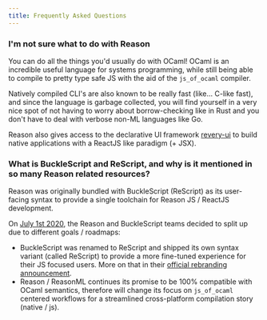 ```yaml
---
title: Frequently Asked Questions
---
```


### I'm not sure what to do with Reason

You can do all the things you'd usually do with OCaml! OCaml is an incredible useful language for systems programming, while still being able to compile to pretty type safe JS with the aid of the `js_of_ocaml` compiler.

Natively compiled CLI's are also known to be really fast (like... C-like fast), and since the language is garbage collected, you will find yourself in a very nice spot of not having to worry about borrow-checking like in Rust and you don't have to deal with verbose non-ML languages like Go. 

Reason also gives access to the declarative UI framework [revery-ui](https://github.com/revery-ui/revery) to build native applications with a ReactJS like paradigm (+ JSX).

### What is BuckleScript and ReScript, and why is it mentioned in so many Reason related resources?

Reason was originally bundled with BuckleScript (ReScript) as its user-facing syntax to provide a single toolchain for Reason JS / ReactJS development.

On [July 1st 2020](https://rescript-lang.org/blog/bucklescript-8-1-new-syntax), the Reason and BuckleScript teams decided to split up due to different goals / roadmaps:
- BuckleScript was renamed to ReScript and shipped its own syntax variant (called ReScript) to provide a more fine-tuned experience for their JS focused users. More on that in their [official rebranding announcement](https://rescript-lang.org/blog/bucklescript-is-rebranding).
- Reason / ReasonML continues its promise to be 100% compatible with OCaml semantics, therefore will change its focus on `js_of_ocaml` centered workflows for a streamlined cross-platform compilation story (native / js).  
